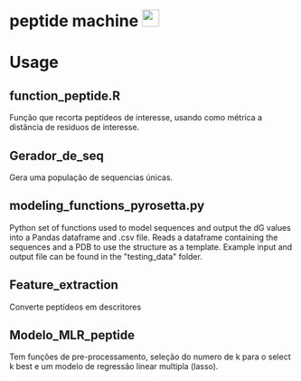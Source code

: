 # peptide machine <img src="https://user-images.githubusercontent.com/82110564/189553856-2e7f8f30-80b4-484f-bfaa-9e5eb10f24e5.gif" width="30">

# Usage

## function_peptide.R 

Função que recorta peptídeos de interesse, usando como métrica a distância de residuos de interesse.

## Gerador_de_seq

Gera uma população de sequencias únicas.

## modeling_functions_pyrosetta.py

Python set of functions used to model sequences and output the dG values into a Pandas dataframe and .csv file. 
Reads a dataframe containing the sequences and a PDB to use the structure as a template. Example input and output file can be found in the "testing_data" folder.

## Feature_extraction

Converte peptídeos em descritores

## Modelo_MLR_peptide

Tem funções de pre-processamento, seleção do numero de k para o select k best e um modelo de regressão linear multipla (lasso).

